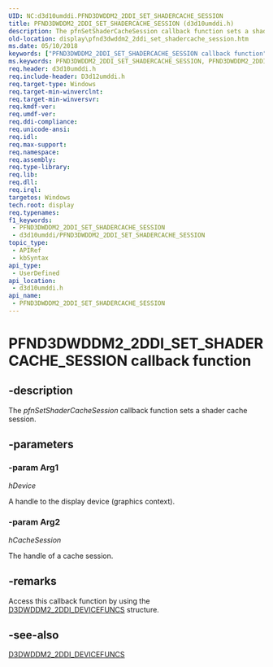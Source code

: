 ```yaml
---
UID: NC:d3d10umddi.PFND3DWDDM2_2DDI_SET_SHADERCACHE_SESSION
title: PFND3DWDDM2_2DDI_SET_SHADERCACHE_SESSION (d3d10umddi.h)
description: The pfnSetShaderCacheSession callback function sets a shader cache session.
old-location: display\pfnd3dwddm2_2ddi_set_shadercache_session.htm
ms.date: 05/10/2018
keywords: ["PFND3DWDDM2_2DDI_SET_SHADERCACHE_SESSION callback function"]
ms.keywords: PFND3DWDDM2_2DDI_SET_SHADERCACHE_SESSION, PFND3DWDDM2_2DDI_SET_SHADERCACHE_SESSION callback, d3d10umddi/pfnSetShaderCacheSession, display.pfnd3dwddm2_2ddi_set_shadercache_session, pfnSetShaderCacheSession, pfnSetShaderCacheSession callback function [Display Devices]
req.header: d3d10umddi.h
req.include-header: D3d12umddi.h
req.target-type: Windows
req.target-min-winverclnt: 
req.target-min-winversvr: 
req.kmdf-ver: 
req.umdf-ver: 
req.ddi-compliance: 
req.unicode-ansi: 
req.idl: 
req.max-support: 
req.namespace: 
req.assembly: 
req.type-library: 
req.lib: 
req.dll: 
req.irql: 
targetos: Windows
tech.root: display
req.typenames: 
f1_keywords:
 - PFND3DWDDM2_2DDI_SET_SHADERCACHE_SESSION
 - d3d10umddi/PFND3DWDDM2_2DDI_SET_SHADERCACHE_SESSION
topic_type:
 - APIRef
 - kbSyntax
api_type:
 - UserDefined
api_location:
 - d3d10umddi.h
api_name:
 - PFND3DWDDM2_2DDI_SET_SHADERCACHE_SESSION
---
```


# PFND3DWDDM2_2DDI_SET_SHADERCACHE_SESSION callback function


## -description

The <i>pfnSetShaderCacheSession</i> callback function sets a shader cache session.

## -parameters

### -param Arg1

*hDevice*

A handle to the display device (graphics context).

### -param Arg2

*hCacheSession*

The handle of a cache session.

## -remarks

Access this callback function by using the <a href="/windows-hardware/drivers/ddi/d3d10umddi/ns-d3d10umddi-d3dwddm2_2ddi_devicefuncs">D3DWDDM2_2DDI_DEVICEFUNCS</a> structure.

## -see-also

<a href="/windows-hardware/drivers/ddi/d3d10umddi/ns-d3d10umddi-d3dwddm2_2ddi_devicefuncs">D3DWDDM2_2DDI_DEVICEFUNCS</a>


